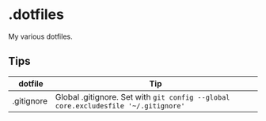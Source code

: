 # .dotfiles

My various dotfiles.

## Tips

| dotfile | Tip |
|---------|-----|
| .gitignore | Global .gitignore. Set with `git config --global core.excludesfile '~/.gitignore'` |
